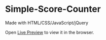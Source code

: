 # Simple-Score-Counter
Made with HTML/CSS/JavaScript/jQuery

Open [Live Preview](https://scorecounter.vercel.app/) to view it in the browser.
